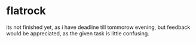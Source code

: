 # flatrock

its not finished yet, as i have deadline till tommorow evening, but feedback would be appreciated, as the given task is little confusing.
